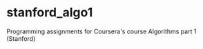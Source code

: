 stanford_algo1
==============

Programming assignments for Coursera's course Algorithms part 1 (Stanford)
